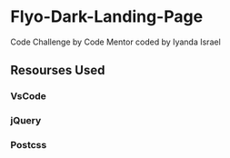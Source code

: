 # Flyo-Dark-Landing-Page
Code Challenge by Code Mentor coded by Iyanda Israel

## Resourses Used
### VsCode
### jQuery
### Postcss